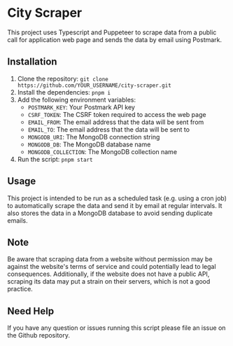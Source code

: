 # City Scraper

This project uses Typescript and Puppeteer to scrape data from a public call for application web page and sends the data by email using Postmark.

## Installation

1. Clone the repository: `git clone https://github.com/YOUR_USERNAME/city-scraper.git`
2. Install the dependencies: `pnpm i`
3. Add the following environment variables:
   - `POSTMARK_KEY`: Your Postmark API key
   - `CSRF_TOKEN`: The CSRF token required to access the web page
   - `EMAIL_FROM`: The email address that the data will be sent from
   - `EMAIL_TO`: The email address that the data will be sent to
   - `MONGODB_URI`: The MongoDB connection string
   - `MONGODB_DB`: The MongoDB database name
   - `MONGODB_COLLECTION`: The MongoDB collection name
4. Run the script: `pnpm start`

## Usage

This project is intended to be run as a scheduled task (e.g. using a cron job) to automatically scrape the data and send it by email at regular intervals.
It also stores the data in a MongoDB database to avoid sending duplicate emails.

## Note

Be aware that scraping data from a website without permission may be against the website's terms of service and could potentially lead to legal consequences. Additionally, if the website does not have a public API, scraping its data may put a strain on their servers, which is not a good practice.

## Need Help

If you have any question or issues running this script please file an issue on the Github repository.
